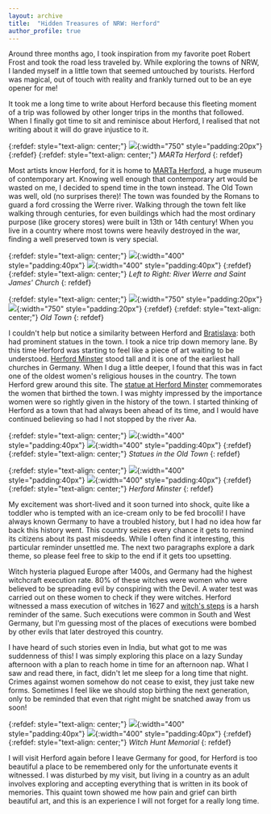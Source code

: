 ```yaml
---
layout: archive
title:  "Hidden Treasures of NRW: Herford"
author_profile: true
---
```

Around three months ago, I took inspiration from my favorite poet Robert Frost and took the road less traveled by. While exploring the towns of NRW, I landed myself in a little town that seemed untouched by tourists. Herford was magical, out of touch with reality and frankly turned out to be an eye opener for me!

It took me a long time to write about Herford because this fleeting moment of a trip was followed by other longer trips in the months that followed. When I finally got time to sit and reminisce about Herford, I realised that not writing about it will do grave injustice to it.

{:refdef: style="text-align: center;"}
![](/images/Herford7.jpg){:width="750" style="padding:20px"}
{:refdef}
{:refdef: style="text-align: center;"}
*MARTa Herford*
{: refdef}

Most artists know Herford, for it is home to [MARTa Herford](https://marta-herford.de/en/), a huge museum of contemporary art. Knowing well enough that contemporary art would be wasted on me, I decided to spend time in the town instead. The Old Town was well, old (no surprises there)! The town was founded by the Romans to guard a ford crossing the Werre river. Walking through the town felt like walking through centuries, for even buildings which had the most ordinary purpose (like grocery stores) were built in 13th or 14th century! When you live in a country where most towns were heavily destroyed in the war, finding a well preserved town is very special.

{:refdef: style="text-align: center;"}
![](/images/Herford5.jpg){:width="400" style="padding:40px"}
![](/images/Herford9.jpg){:width="400" style="padding:40px"}
{:refdef}
{:refdef: style="text-align: center;"}
*Left to Right: River Werre and Saint James' Church*
{: refdef}

{:refdef: style="text-align: center;"}
![](/images/Herford6.jpg){:width="750" style="padding:20px"}
![](/images/Herford10.jpg){:width="750" style="padding:20px"}
{:refdef}
{:refdef: style="text-align: center;"}
*Old Town*
{: refdef}

I couldn't help but notice a similarity between Herford and [Bratislava](https://mugdhak30.github.io/Bratislava-Sculpting-Simplicity/): both had prominent statues in the town. I took a nice trip down memory lane. By this time Herford was starting to feel like a piece of art waiting to be understood. [Herford Minster](https://en.wikipedia.org/wiki/Herford_Abbey) stood tall and it is one of the earliest hall churches in Germany. When I dug a little deeper, I found that this was in fact one of the oldest women's religious houses in the country. The town Herford grew around this site. The [statue at Herford Minster](https://statues.vanderkrogt.net/object.php?webpage=ST&record=denw296) commemorates the women that birthed the town. I was mighty impressed by the importance women were so rightly given in the history of the town. I started thinking of Herford as a town that had always been ahead of its time, and I would have continued believing so had I not stopped by the river Aa.

{:refdef: style="text-align: center;"}
![](/images/Herford8.jpg){:width="400" style="padding:40px"}
![](/images/Herford11.jpg){:width="400" style="padding:40px"}
{:refdef}
{:refdef: style="text-align: center;"}
*Statues in the Old Town*
{: refdef}

{:refdef: style="text-align: center;"}
![](/images/Herford3.jpg){:width="400" style="padding:40px"}
![](/images/Herford4.jpg){:width="400" style="padding:40px"}
{:refdef}
{:refdef: style="text-align: center;"}
*Herford Minster*
{: refdef}

My excitement was short-lived and it soon turned into shock, quite like a toddler who is tempted with an ice-cream only to be fed brocolli! I have always known Germany to have a troubled history, but I had no idea how far back this history went. This country seizes every chance it gets to remind its citizens about its past misdeeds. While I often find it interesting, this particular reminder unsettled me. The next two paragraphs explore a dark theme, so please feel free to skip to the end if it gets too upsetting.

Witch hysteria plagued Europe after 1400s, and Germany had the highest witchcraft execution rate. 80% of these witches were women who were believed to be spreading evil by conspiring with the Devil. A water test was carried out on these women to check if they were witches. Herford witnessed a mass execution of witches in 1627 and [witch's steps](https://www-radewig-de.translate.goog/kunst/hexentrteppe/?_x_tr_sl=de&_x_tr_tl=en&_x_tr_hl=en&_x_tr_pto=sc) is a harsh reminder of the same. Such executions were common in South and West Germany, but I'm guessing most of the places of executions were bombed by other evils that later destroyed this country. 

I have heard of such stories even in India, but what got to me was suddenness of this! I was simply exploring this place on a lazy Sunday afternoon with a plan to reach home in time for an afternoon nap. What I saw and read there, in fact, didn't let me sleep for a long time that night. Crimes against women somehow do not cease to exist, they just take new forms. Sometimes I feel like we should stop birthing the next generation, only to be reminded that even that right might be snatched away from us soon! 

{:refdef: style="text-align: center;"}
![](/images/Herford1.jpg){:width="400" style="padding:40px"}
![](/images/Herford2.jpg){:width="400" style="padding:40px"}
{:refdef}
{:refdef: style="text-align: center;"}
*Witch Hunt Memorial*
{: refdef}

I will visit Herford again before I leave Germany for good, for Herford is too beautiful a place to be remembered only for the unfortunate events it witnessed. I was disturbed by my visit, but living in a country as an adult involves exploring and accepting everything that is written in its book of memories. This quaint town showed me how pain and grief can birth beautiful art, and this is an experience I will not forget for a really long time.